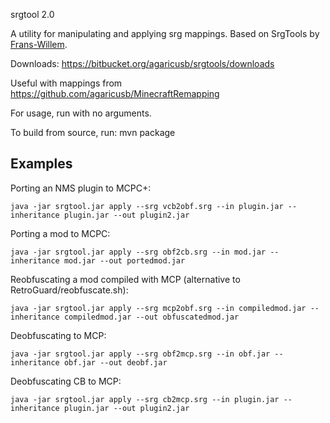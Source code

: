 srgtool 2.0

A utility for manipulating and applying srg mappings. Based on SrgTools by [Frans-Willem](https://github.com/Frans-Willem/SrgTools).

Downloads: https://bitbucket.org/agaricusb/srgtools/downloads

Useful with mappings from https://github.com/agaricusb/MinecraftRemapping

For usage, run with no arguments.

To build from source, run: mvn package

## Examples
Porting an NMS plugin to MCPC+:

    java -jar srgtool.jar apply --srg vcb2obf.srg --in plugin.jar --inheritance plugin.jar --out plugin2.jar

Porting a mod to MCPC:

    java -jar srgtool.jar apply --srg obf2cb.srg --in mod.jar --inheritance mod.jar --out portedmod.jar

Reobfuscating a mod compiled with MCP (alternative to RetroGuard/reobfuscate.sh):

    java -jar srgtool.jar apply --srg mcp2obf.srg --in compiledmod.jar --inheritance compiledmod.jar --out obfuscatedmod.jar

Deobfuscating to MCP:

    java -jar srgtool.jar apply --srg obf2mcp.srg --in obf.jar --inheritance obf.jar --out deobf.jar

Deobfuscating CB to MCP:

    java -jar srgtool.jar apply --srg cb2mcp.srg --in plugin.jar --inheritance plugin.jar --out plugin2.jar

